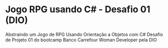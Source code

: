 # Jogo RPG usando C# - Desafio 01 (DIO)
 Abstraindo um Jogo de RPG Usando Orientação a Objetos com C#
 Desafio de Projeto 01 do bootcamp Banco Carrefour Woman Developer pela DIO
